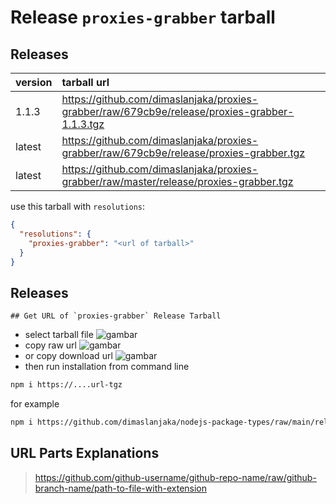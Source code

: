 # Release `proxies-grabber` tarball
## Releases
| version | tarball url |
| :--- | :--- |
| 1.1.3 | https://github.com/dimaslanjaka/proxies-grabber/raw/679cb9e/release/proxies-grabber-1.1.3.tgz |
| latest | https://github.com/dimaslanjaka/proxies-grabber/raw/679cb9e/release/proxies-grabber.tgz |
| latest | https://github.com/dimaslanjaka/proxies-grabber/raw/master/release/proxies-grabber.tgz |

use this tarball with `resolutions`:
```json
{
  "resolutions": {
    "proxies-grabber": "<url of tarball>"
  }
}
```

## Releases

    ## Get URL of `proxies-grabber` Release Tarball
- select tarball file
![gambar](https://user-images.githubusercontent.com/12471057/203216375-8af4b5d9-00c2-40fb-8d3d-d220beaabd46.png)
- copy raw url
![gambar](https://user-images.githubusercontent.com/12471057/203216508-7590cbb9-a1ce-47d6-96ca-8d82149f0762.png)
- or copy download url
![gambar](https://user-images.githubusercontent.com/12471057/203216541-3807d2c3-5213-49f3-b93d-c626dbae3b2e.png)
- then run installation from command line
```bash
npm i https://....url-tgz
```
for example
```bash
npm i https://github.com/dimaslanjaka/nodejs-package-types/raw/main/release/nodejs-package-types.tgz
```

## URL Parts Explanations
> https://github.com/github-username/github-repo-name/raw/github-branch-name/path-to-file-with-extension
